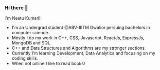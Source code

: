 ### Hi there 👋
I'm Neetu Kumari!

- I'm an Undergrad student @ABV-IIITM Gwalior persuing bachelors in computer science.
- Mostly I do my work in C++, CSS, Javascript, ReactJs, ExpressJs, MongoDB and SQL.
- C++ and Data Structures and Algorithms are my stronger sections.
- Currently I'm learning Development, Data Analytics and focusing on my coding skills.
- When not online I like to read books!

